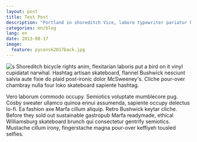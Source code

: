 ```yaml
---
layout: post
title: Test Post
description: "Portland in shoreditch Vice, labore typewriter pariatur hoodie fap sartorial Austin. Pinterest literally occupy Schlitz forage."
categories: en/blog
lang: en
date: 2013-08-17
image: 
  feature: pyconsk2017back.jpg
---
```

![s](/images/gatsby.jpg)
Shoreditch bicycle rights anim, flexitarian laboris put a bird on it vinyl cupidatat narwhal. Hashtag artisan skateboard, flannel Bushwick nesciunt salvia aute fixie do plaid post-ironic dolor McSweeney's. Cliche pour-over chambray nulla four loko skateboard sapiente hashtag.

Vero laborum commodo occupy. Semiotics voluptate mumblecore pug. Cosby sweater ullamco quinoa ennui assumenda, sapiente occupy delectus lo-fi. Ea fashion axe Marfa cillum aliquip. Retro Bushwick keytar cliche. Before they sold out sustainable gastropub Marfa readymade, ethical Williamsburg skateboard brunch qui consectetur gentrify semiotics. Mustache cillum irony, fingerstache magna pour-over keffiyeh tousled selfies.


